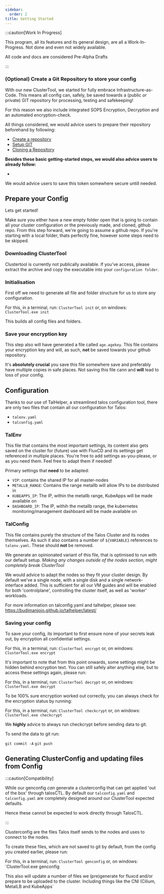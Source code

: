 ```yaml
---
sidebar:
  order: 2
title: Getting Started
---
```


:::caution[Work In Progress]

This program, all its features and its general design, are all a Work-In-Progress.
Not done and even not widely available.

All code and docs are considered Pre-Alpha Drafts

:::

### (Optional) Create a Git Repository to store your config

With our new ClusterTool, we started for fully embrace Infrastructure-as-Code.
This means all config can, safely, be saved towards a (public *or* private) GIT repository for processing, testing and safekeeping!

For this reason we also include integrated SOPS Encryption, Decryption and an automated encryption-check.

All things considered, we would advice users to prepare their repository beforehand by following:

- [Create a repository](https://docs.github.com/en/repositories/creating-and-managing-repositories/quickstart-for-repositories)
- [Setup GIT](https://docs.github.com/en/get-started/getting-started-with-git/set-up-git)
- [Cloning a Repository](https://docs.github.com/en/repositories/creating-and-managing-repositories/cloning-a-repository)

**Besides these basic getting-started steps, we would also advice users to already follow:**

- [](https://docs.github.com/en/authentication/keeping-your-account-and-data-secure/managing-your-personal-access-tokens#creating-a-personal-access-token-classic)

We would advice users to save this token somewhere secure untill needed.


## Prepare your Config

Lets get started!

Make sure you either have a new empty folder open that is going to contain all your cluster configuration *or* the previously made, and cloned, github repo.
From this step forward, we're going to assume a github repo. If you're starting with a local folder, thats perfectly fine, however some steps need to be skipped.

### Downloading ClusterTool

Clustertool is currently not publically available.
If you've access, please extract the archive and copy the executable into your `configuration folder`.

### Initialisation

First off we need to generate all file and folder structure for us to store any configuration.

For this, in a terminal, run:
`ClusterTool init`
or, on windows: `ClusterTool.exe init`

This builds all config files and folders.

### Save your encryption key

This step also will have generated a file called `age.agekey`.
This file contains your encryption key and will, as such, **not** be saved towards your github repository.

It's **absolutely crucial** you save this file somewhere save and preferably have multiple copies in safe places.
Not saving this file cann and **will** lead to loss of your config.


## Configuration

Thanks to our use of TalHelper, a streamlined talos configuration tool, there are only two files that contain all our configuration for Talos:

- `talenv.yaml`
- `talconfig.yaml`


### TalEnv

This file that contains the most important settings, its content also gets saved on the cluster for (future) use with FluxCD and its settings get referenced in multiple places.
You're free to add settings as-you-please, or as you need them. Feel free to adapt them if needed!

Primary settings that **need** to be adapted:

- `VIP`: contains the shared IP for all master-nodes
- `METALLB_RANGE`: Contains the range metallb will allow IPs to be distributed in
- `KUBEAPPS_IP`: The IP, within the metallb range, KubeApps will be made available on
- `DASHBOARD_IP`: The IP, withih the metallb range, the kubernetes monitoring/management dashboard will be made available on

### TalConfig

This file contains purely the structure of the Talos Cluster and its nodes themselves. As such it also contains a number of `${VARIABLE}` references to `talenv.yaml`. These should **not** be removed.

We generate an opinionated variant of this file, that is optimised to run with our default setup.
*Making any changes outside of the nodes section, might completely break ClusterTool*

We would advice to adapt the nodes so they fit your cluster design.
By default we've a single node, with a single disk and a single network-interface added.
This is sufficient for all our VM guides and will be enabled for both 'controlplane', controlling the cluster itself, as well as 'worker' workloads.

For more information on talconfig.yaml and talhelper, please see:
https://budimanjojo.github.io/talhelper/latest/

### Saving your config

To save your config, its important to first ensure none of your secrets leak out, by encryption all confidential settings.

For this, in a terminal, run:
`ClusterTool encrypt`
or, on windows: `ClusterTool.exe encrypt`


It's important to note that from this point onwards, some settings might be hidden behind encryption text.
You can still safely alter anything else, but to access these settings again, please run:

For this, in a terminal, run:
`ClusterTool decrypt`
or, on windows: `ClusterTool.exe decrypt`


To be 100% sure encryption worked out correctly, you can always check for the encryption status by running:

For this, in a terminal, run:
`ClusterTool checkcrypt`
or, on windows: `ClusterTool.exe checkcrypt`

We **highly** advice to always run checkcrypt before sending data to git.

To send the data to git run:

`git commit -A`
`git push`


## Generating ClusterConfig and updating files from Config

:::caution[Compatibility]

While our genconfig *can* generate a clusterconfig that can get applied 'out of the box' through talosCTL.
By default our `talconfig.yaml` and `talconfig.yaml` are completely designed around our ClusterTool expected defaults.

Hence these cannot be expected to work directly through TalosCTL.

:::

Clusterconfig are the files Talos itself sends to the nodes and uses to connect to the nodes.

To create these files, which are not saved to git by default, from the config you created earlier, please run:

For this, in a terminal, run:
`ClusterTool genconfig`
or, on windows: `ClusterTool.exe genconfig

This also will update a number of files we (pre)generate for fluxcd and/or prepare to be uploaded to the cluster.
Including things like the CNI (Cilium, MetalLB and KubeApps`


